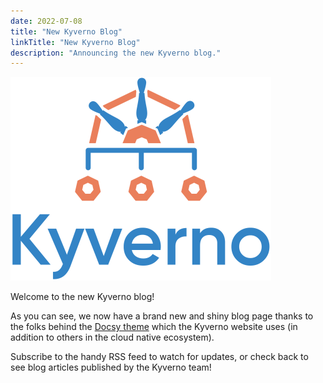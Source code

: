 ```yaml
---
date: 2022-07-08
title: "New Kyverno Blog"
linkTitle: "New Kyverno Blog"
description: "Announcing the new Kyverno blog."
---
```


![kyverno](kyverno.png)

Welcome to the new Kyverno blog!

As you can see, we now have a brand new and shiny blog page thanks to the folks behind the [Docsy theme](https://www.docsy.dev/) which the Kyverno website uses (in addition to others in the cloud native ecosystem).

Subscribe to the handy RSS feed to watch for updates, or check back to see blog articles published by the Kyverno team!
